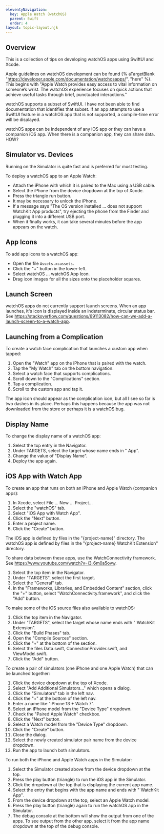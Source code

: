 ```yaml
---
eleventyNavigation:
  key: Apple Watch (watchOS)
  parent: Swift
  order: 4
layout: topic-layout.njk
---
```


## Overview

This is a collection of tips on developing watchOS apps
using SwiftUI and Xcode.

Apple guidelines on watchOS development can be found {% aTargetBlank
"https://developer.apple.com/documentation/watchosapps/", "here" %}.
This begins with
"Apple Watch provides easy access to vital information on someone’s wrist.
The watchOS experience focuses on quick actions that
achieve useful tasks through brief, punctuated interactions."

watchOS supports a subset of SwiftUI.
I have not been able to find documentation that identifies that subset.
If an app attempts to use a SwiftUI feature in a watchOS app
that is not supported, a compile-time error will be displayed.

watchOS apps can be independent of any iOS app
or they can have a companion iOS app.
When there is a companion app, they can share data. HOW?

## Simulator vs. Devices

Running on the Simulator is quite fast and is preferred for most testing.

To deploy a watchOS app to an Apple Watch:

- Attach the iPhone with which it is paired to the Mac using a USB cable.
- Select the iPhone from the device dropdown at the top of Xcode.
- Press the triangle run button.
- It may be necessary to unlock the iPhone.
- If a message says "The OS version installed ... does not support
  WatchKit App products", try ejecting the phone from the Finder
  and plugging it into a different USB port.
- When it finally works, it can take several minutes
  before the app appears on the watch.

## App Icons

To add app icons to a watchOS app:

- Open the file `Assets.xcassets`.
- Click the "+" button in the lower-left.
- Select watchOS ... watchOS App Icon.
- Drag icon images for all the sizes onto the placeholder squares.

## Launch Screen

watchOS apps do not currently support launch screens.
When an app launches, it's icon is displayed inside an
indeterminate, circular status bar. See
<https://stackoverflow.com/questions/69113082/how-can-we-add-a-launch-screen-to-a-watch-app>.

## Launching from a Complication

To create a watch face complication that launches a custom app when tapped:

1. Open the "Watch" app on the iPhone that is paired with the watch.
1. Tap the "My Watch" tab on the bottom navigation.
1. Select a watch face that supports complications.
1. Scroll down to the "Complications" section.
1. Tap a complication.
1. Scroll to the custom app and tap it.

The app icon should appear as the complication icon,
but all I see so far is two dashes in its place.
Perhaps this happens because the app was not downloaded from the store
or perhaps it is a watchOS bug.

## Display Name

To change the display name of a watchOS app:

1. Select the top entry in the Navigator.
1. Under TARGETS, select the target whose name ends in " App".
1. Change the value of "Display Name".
1. Deploy the app again.

## iOS App with Watch App

To create an app that runs on both an iPhone and Apple Watch (companion apps):

1. In Xcode, select File ... New ... Project...
1. Select the "watchOS" tab.
1. Select "iOS App with Watch App".
1. Click the "Next" button.
1. Enter a project name.
1. Click the "Create" button.

The iOS app is defined by files in the "{project-name}" directory.
The watchOS app is defined by files in the
"{project-name} WatchKit Extension" directory.

To share data between these apps, use the WatchConnectivity framework.
See https://www.youtube.com/watch?v=i3_6m0a5ovw.

1. Select the top item in the Navigator.
1. Under "TARGETS", select the first target.
1. Select the "General" tab.
1. In the "Frameworks, Libraries, and Embedded Content" section,
   click the "+" button, select "WatchConnectivity.framework",
   and click the "Add" button.

To make some of the iOS source files also available to watchOS:

1. Click the top item in the Navigator.
1. Under "TARGETS", select the target
   whose name ends with " WatchKit Extension".
1. Click the "Build Phases" tab.
1. Open the "Compile Sources" section.
1. Click the "+" at the bottom of the section.
1. Select the files Data.swift, ConnectionProvider.swift, and ViewModel.swift.
1. Click the "Add" button.

To create a pair of simulators (one iPhone and one Apple Watch)
that can be launched together:

1. Click the device dropdown at the top of Xcode.
1. Select "Add Additional Simulators..." which opens a dialog.
1. Click the "Simulators" tab in the left nav.
1. Click the "+" at the bottom of the left nav.
1. Enter a name like "iPhone 13 + Watch 7".
1. Select an iPhone model from the "Device Type" dropdown.
1. Check the "Paired Apple Watch" checkbox.
1. Click the "Next" button.
1. Select a Watch model from the "Device Type" dropdown.
1. Click the "Create" button.
1. Close the dialog.
1. Select the newly created simulator pair name from the device dropdown.
1. Run the app to launch both simulators.

To run both the iPhone and Apple Watch apps in the Simulator:

1. Select the Simulator created above from the device dropdown at the top.
1. Press the play button (triangle) to run the iOS app in the Simulator.
1. Click the dropdown at the top that is displaying the current app name.
1. Select the entry that begins with the app name and ends with " WatchKit App".
1. From the device dropdown at the top, select an Apple Watch model.
1. Press the play button (triangle) again
   to run the watchOS app in the Simulator.
1. The debug console at the bottom will show the output from one of the apps.
   To see output from the other app, select it from the app name dropdown
   at the top of the debug console.
